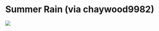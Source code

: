 <!--
id: 10734978
link: http://tumblr.atmos.org/post/10734978/summer-rain-via-chaywood9982
slug: summer-rain-via-chaywood9982
date: Wed Sep 05 2007 00:47:30 GMT-0700 (PDT)
publish: 2007-09-05
tags: 
title: Summer Rain (via chaywood9982)
-->


Summer Rain (via chaywood9982)
==============================

![](http://24.media.tumblr.com/10734978_500.jpg)

